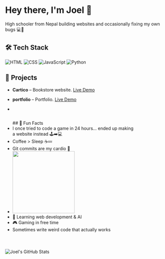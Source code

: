 




# Hey there, I'm Joel 👋
High schooler from Nepal building websites and occasionally fixing my own bugs 💻🐛

## 🛠️ Tech Stack
![HTML](https://img.shields.io/badge/HTML-E34F26?style=for-the-badge&logo=html5&logoColor=white)
![CSS](https://img.shields.io/badge/CSS-1572B6?style=for-the-badge&logo=css3&logoColor=white)
![JavaScript](https://img.shields.io/badge/JS-F7DF1E?style=for-the-badge&logo=javascript&logoColor=black)
![Python](https://img.shields.io/badge/Python-3776AB?style=for-the-badge&logo=python&logoColor=white)

## 📂 Projects
- **Cartico** – Bookstore website. [Live Demo](https://cortico.netlify.app)                                 
- **portfolio** – Portfolio. [Live Demo](https://cortico.netlify.app)

- 
<div style="float: left; margin-right: 80px; margin-bottom: 40px;">
<ul>
  ## 🎯 Fun Facts
  
<li> I once tried to code a game in 24 hours… ended up making a website instead 🕹️➡️💻</li> 
<li> Coffee > Sleep ☕💤</li>
<li> Git commits are my cardio 💪 </li> 
<li> <img src="https://media3.giphy.com/media/v1.Y2lkPTc5MGI3NjExZXJtZm55YnVlOWtwbHpiNDRpNXVueDc3cXNhcm91bjV3NDRmcW96dSZlcD12MV9pbnRlcm5hbF9naWZfYnlfaWQmY3Q9Zw/HzPtbOKyBoBFsK4hyc/giphy.gif" width="200"/></li>

<li> 🌱 Learning web development & AI  </li>
<li>  🎮 Gaming in free time  </li>
<li>  Sometimes write weird code that actually works</li>
</ul>
 

 </div>

![Joel's GitHub Stats](https://github-readme-stats.vercel.app/api?username=Joyal011&show_icons=true&theme=radical)
